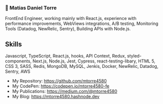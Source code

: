 ### :wolf: Matias Daniel Torre

FrontEnd Engineer, working mainly with React.js, experience with performance improvements, WebViews
integrations, A/B testing, Monitoring Tools (Datadog, NewRelic, Sentry), Building APIs with Node.js.

## Skills

Javascript, TypeScript, React.js, hooks, API Context, Redux, styled-components, Next.js, Node.js, Jest, Cypress, react-testing-libary, HTML 5, CSS 3, SASS, Redis, MongoDB, MySQL, Jenkis, Docker, NewRelic, Datadog, Sentry, AWS

- My Repository: https://github.com/mtorre4580
- My CodePen: https://codepen.io/mtorre4580-fe
- My Publications: https://medium.com/@mtorre4580
- My Blog: https://mtorre4580.hashnode.dev
